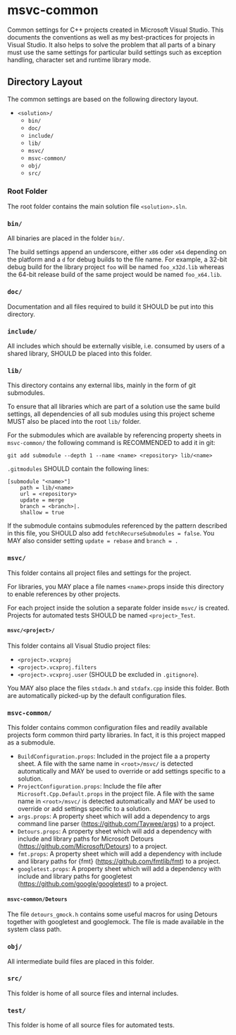 # msvc-common
Common settings for C++ projects created in Microsoft Visual Studio. This documents the conventions as well as my best-practices for projects in Visual Studio. It also helps to solve the problem that all parts of a binary must use the same settings for particular build settings such as exception handling, character set and runtime library mode.

## Directory Layout
The common settings are based on the following directory layout.

- `<solution>/`
  - `bin/`
  - `doc/`
  - `include/`
  - `lib/`
  - `msvc/`
  - `msvc-common/`
  - `obj/`
  - `src/` 

### Root Folder
The root folder contains the main solution file `<solution>.sln`.

### `bin/`
All binaries are placed in the folder `bin/`.

The build settings append an underscore, either `x86` oder `x64` depending on the platform and a `d` for debug builds to the file name. For example, a 32-bit debug build for the library project `foo` will be named `foo_x32d.lib` whereas the 64-bit release build of the same project would be named `foo_x64.lib`.

### `doc/`
Documentation and all files required to build it SHOULD be put into this directory.

### `include/`
All includes which should be externally visible, i.e. consumed by users of a shared library, SHOULD be placed into this folder.

### `lib/`
This directory contains any external libs, mainly in the form of git submodules.

To ensure that all libraries which are part of a solution use the same build settings, all dependencies of all sub modules using this project scheme MUST also be placed into the root `lib/` folder.

For the submodules which are available by referencing property sheets in `msvc-common/` the following command is RECOMMENDED to add it in git:
~~~
git add submodule --depth 1 --name <name> <repository> lib/<name>
~~~

`.gitmodules` SHOULD contain the following lines:
~~~
[submodule "<name>"]   
	path = lib/<name>
	url = <repository>
	update = merge
	branch = <branch>|.
	shallow = true
~~~

If the submodule contains submodules referenced by the pattern described in this file, you SHOULD also add `fetchRecurseSubmodules = false`. You MAY also consider setting `update = rebase` and `branch = .`

### `msvc/`
This folder contains all project files and settings for the project.

For libraries, you MAY place a file names `<name>`.props inside this directory to enable references by other projects.

For  each project inside the solution a separate folder inside `msvc/` is created. Projects for automated tests SHOULD be named `<project>_Test`.

#### `msvc/<project>/`
This folder contains all Visual Studio project files:
- `<project>.vcxproj`
- `<project>.vcxproj.filters`
- `<project>.vcxproj.user` (SHOULD be excluded in `.gitignore`).

You MAY also place the files `stdadx.h` and `stdafx.cpp` inside this folder. Both are automatically picked-up by the default configuration files.

### `msvc-common/`
This folder contains common configuration files and readily available projects form common third party libraries. In fact, it is this project mapped as a submodule.

- `BuildConfiguration.props`: Included in the project file a a property sheet. A file with the same name in `<root>/msvc/` is detected automatically and MAY be used to override or add settings specific to a solution.
- `ProjectConfiguration.props`: Include the file after `Microsoft.Cpp.Default.props` in the project file. A file with the same name in `<root>/msvc/` is detected automatically and MAY be used to override or add settings specific to a solution.
- `args.props`: A property sheet which will add a dependency to args command line parser (https://github.com/Taywee/args) to a project.
- `Detours.props`: A property sheet which will add a dependency with include and library paths for Microsoft Detours (https://github.com/Microsoft/Detours) to a project.
- `fmt.props`: A property sheet which will add a dependency with include and library paths for {fmt} (https://github.com/fmtlib/fmt) to a project.
- `googletest.props`: A property sheet which will add a dependency with include and library paths for googletest (https://github.com/google/googletest) to a project.

#### `msvc-common/Detours`
The file `detours_gmock.h` contains some useful macros for using Detours together with googletest and googlemock. The file is made available in the system class path.

### `obj/`
All intermediate build files are placed in this folder.

### `src/`
This folder is home of all source files and internal includes.

### `test/`
This folder is home of all source files for automated tests.
